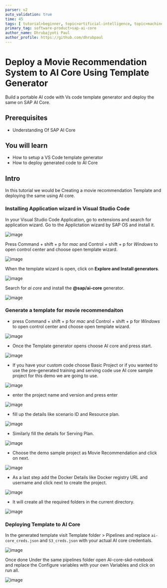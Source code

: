 ```yaml
---
parser: v2
auto_validation: true
time: 45
tags: [ tutorial>beginner, topic>artificial-intelligence, topic>machine-learning, software-product>sap-business-technology-platform, software-product>sap-ai-launchpad, software-product>sap-ai-core ]
primary_tag: software-product>sap-ai-core
author_name: Dhrubajyoti Paul
author_profile: https://github.com/dhrubpaul
---
```


# Deploy a Movie Recommendation System to AI Core Using Template Generator
<!-- description --> Build a portable AI code with Vs code template generator and deploy the same on SAP AI Core. 

## Prerequisites
- Understanding Of SAP AI Core

## You will learn
- How to setup a VS Code template generator
- How to deploy generated code to AI Core

## Intro
In this tutorial we would be Creating a movie recommendation Template and deploying the same using AI core.

### Installing Application wizard in Visual Studio Code

In your Visual Studio Code Application, go to extensions and search for application wizard. Go to the Applictation wizard by SAP OS and install it.

![image](img/inst1.png)

Press Command + shift + p for *mac* and Control + shift + p for *Windows* to open control center and choose open template wizard.

![image](img/open.png)

When the template wizard is open, click on **Explore and Install generators**.

![image](img/inst2.png)

Search for *ai core* and install the **@sap/ai-core** generator.

![image](img/inst3.png)

### Generate a template for movie recommendaiton

-  press Command + shift + p for *mac* and Control + shift + p for *Windows* to open control center and choose open template wizard.

![image](img/open.png)

- Once the Template generator opens choose AI core and press start.

![image](img/tempelate_gen2.png)

- If you have your custom code choose Basic Project or if you wanted to use the pre-generated training and serving code use AI core sample project for this demo we are going to use.

![image](img/tempelate_gen3.png)

- enter the project name and version and press enter

![image](img/tempelate_gen4.png)

- fill up the details like scenario ID and Resource plan.

![image](img/tempelate_gen5.png)

- Similarly fill the details for Serving Plan.

![image](img/tempelate_gen6.png)

- Choose the demo sample project as Movie Recommendation and click on next.

![image](img/tempelate_gen7.png)


- As a last step add the Docker Details like Docker registry URL and username and click next to create the project.

![image](img/tempelate_gen8.png)

- It will create all the required folders in the current directory.

![image](img/tempelate_gen9.png)


### Deploying Template to AI Core

In the generated template visit Template folder > Pipelines and replace `ai-core_creds.json` and `S3_creds.json` with your actual AI core credentials.

![image](img/run_movie1.jpg)

Once done Under the same pipelines folder open AI-core-skd-notebook and replace the Configure variables with your own Variables and click on run all.

![image](img/run_movie2.jpg)
